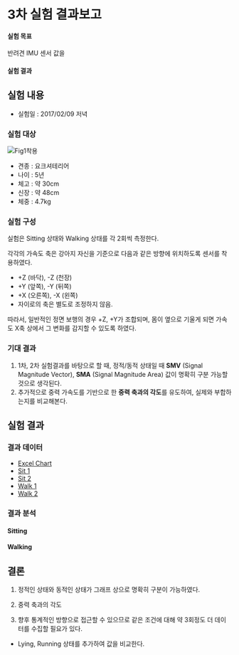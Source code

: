 # 3차 실험 결과보고

#### 실험 목표
반려견 IMU 센서 값을 
#### 실험 결과


## 실험 내용
 - 실험일 : 2017/02/09 저녁

### 실험 대상

![Fig1착용]()

 - 견종 : 요크셔테리어
 - 나이 : 5년
 - 체고 : 약 30cm
 - 신장 : 약 48cm
 - 체중 : 4.7kg

### 실험 구성
실험은 Sitting 상태와 Walking 상태를 각 2회씩 측정한다. 

각각의 가속도 축은 강아지 자신을 기준으로 다음과 같은 방향에 위치하도록 센서를 착용하였다. 

 - +Z (바닥), -Z (천장)
 - +Y (앞쪽), -Y (뒤쪽)
 - +X (오른쪽), -X (왼쪽)
 - 자이로의 축은 별도로 조정하지 않음.

따라서, 일반적인 정면 보행의 경우 +Z, +Y가 조합되며, 몸이 옆으로 기울게 되면 가속도 X축 상에서 그 변화를 감지할 수 있도록 하였다. 


### 기대 결과
 1. 1차, 2차 실험결과를 바탕으로 할 때, 정적/동적 상태일 때 **SMV** (Signal Magnitude Vector), **SMA** (Signal Magnitude Area) 값이 명확히 구분 가능할 것으로 생각된다.   
 1. 추가적으로 중력 가속도를 기반으로 한 **중력 축과의 각도**를 유도하여, 실제와 부합하는지를 비교해본다.


## 실험 결과

### 결과 데이터
 - [Excel Chart]()
 - [Sit 1]()
 - [Sit 2]()
 - [Walk 1]()
 - [Walk 2]()

### 결과 분석

#### Sitting

#### Walking


## 결론
 1. 정적인 상태와 동적인 상태가 그래프 상으로 명확히 구분이 가능하였다.
 1. 중력 축과의 각도

 1. 향후 통계적인 방향으로 접근할 수 있으므로 같은 조건에 대해 약 3회정도 더 데이터를 수집할 필요가 있다.
   - Lying, Running 상태를 추가하여 값을 비교한다.

